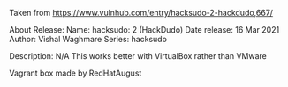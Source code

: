 Taken from https://www.vulnhub.com/entry/hacksudo-2-hackdudo,667/ 

About Release:
    Name: hacksudo: 2 (HackDudo)
    Date release: 16 Mar 2021
    Author: Vishal Waghmare
    Series: hacksudo

Description:
    N/A
    This works better with VirtualBox rather than VMware 

Vagrant box made by RedHatAugust

